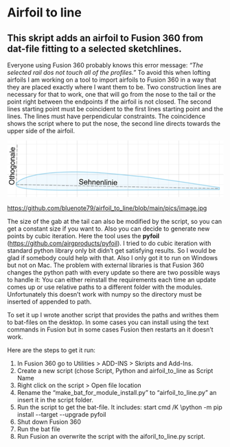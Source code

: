 # Airfoil to line #

## This skript adds an airfoil to Fusion 360 from dat-file fitting to a selected sketchlines.

Everyone using Fusion 360 probably knows this error message: *“The selected rail dos not touch all of the profiles.”*
To avoid this when lofting airfoils I am working on a tool to import airfoils to Fusion 360 in a way that they are placed exactly where I want them to be.
Two construction lines are necessary for that to work, one that will go from the nose to the tail or the point right between the endpoints if the airfoil is not closed. The second lines starting point must be coincident to the first lines starting point and the lines. The lines must have perpendicular constraints. The coincidence shows the script where to put the nose, the second line directs towards the upper side of the airfoil.

<picture>
  <source media="(prefers-color-scheme: dark)" srcset="https://github.com/bluenote79/airfoil_to_line/blob/main/pics/image.jpg">
    <source media="(prefers-color-scheme: light)" srcset="https://github.com/bluenote79/airfoil_to_line/blob/main/pics/image.jpg">
  <img alt="Shows an illustrated sun in light mode and a moon with stars in dark mode." src="https://github.com/bluenote79/airfoil_to_line/blob/main/pics/image.jpg">

</picture>


https://github.com/bluenote79/airfoil_to_line/blob/main/pics/image.jpg


The size of the gab at the tail can also be modified by the script, so you can get a constant size if you want to.
Also you can decide to generate new points by cubic iteration. Here the tool uses the **pyfoil** (https://github.com/airgproducts/pyfoil).
I tried to do cubic iteration with standard python library only bit didn’t get satisfying results. So I would be glad if somebody could help with that. Also I only got it to run on Windows but not on Mac.
The problem with external libraries is that Fusion 360 changes the python path with every update so there are two possible ways to handle it:
You can either reinstall the requirements each time an update comes up or use relative paths to a different folder with the modules. Unfortunately this doesn’t work with numpy so the directory must be inserted of appended to path.

To set it up I wrote another script that provides the paths and writhes them to bat-files on the desktop. In some cases you can install using the text commands in Fusion but in some cases Fusion then restarts an it doesn’t work.

Here are the steps to get it run:
1.	In Fusion 360 go to Utilities > ADD-INS > Skripts and Add-Ins.
2.	Create a new script (chose Script, Python and airfoil_to_line as Script Name
3.	Right click on the script > Open file location
4.	Rename the “make_bat_for_module_install.py” to “airfoil_to_line.py” an insert it in the script folder.
5.	Run the script to get the bat-file. It includes:
start cmd /K <path to Fusions python>\python -m pip install --target <path to lib folder in scriptfolder> --upgrade pyfoil
6.	Shut down Fusion 360
7.	Run the bat file
8.	Run Fusion an overwrite the script with the aiforil_to_line.py script.
